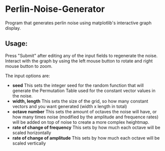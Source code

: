 # Perlin-Noise-Generator
Program that generates perlin noise using matplotlib's interactive graph display. 
## Usage:
Press "Submit" after editing any of the input fields to regenerate the noise. 
Interact with the graph by using the left mouse button to rotate and right mouse button to zoom. 

The input options are:
- **seed**
  This sets the integer seed for the random function that will generate the Permutation Table used for the constant vector values in the noise.
- **width, length**
  This sets the size of the grid, so how many constant vectors and you want generated (width x length in total)
- **octave number**
  This sets the amount of octaves the noise will have, or how many times noise (modified by the amplitude and frequence rates) will be added on top of noise to create a more complex heightmap.
- **rate of change of frequency**
  This sets by how much each octave will be scaled horizontally 
- **rate of change of amplitude**
  This sets by how much each octave will be scaled vertically 


